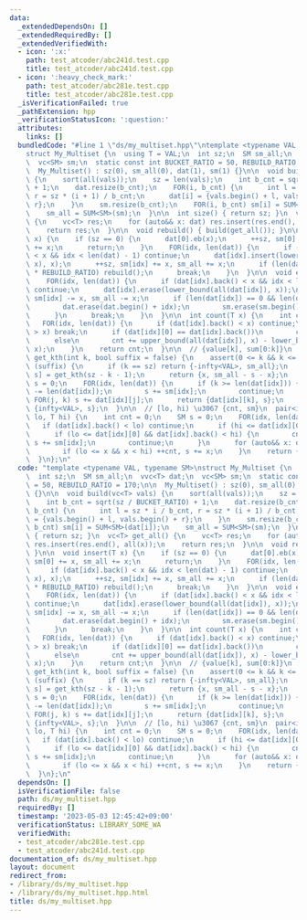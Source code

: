 ```yaml
---
data:
  _extendedDependsOn: []
  _extendedRequiredBy: []
  _extendedVerifiedWith:
  - icon: ':x:'
    path: test_atcoder/abc241d.test.cpp
    title: test_atcoder/abc241d.test.cpp
  - icon: ':heavy_check_mark:'
    path: test_atcoder/abc281e.test.cpp
    title: test_atcoder/abc281e.test.cpp
  _isVerificationFailed: true
  _pathExtension: hpp
  _verificationStatusIcon: ':question:'
  attributes:
    links: []
  bundledCode: "#line 1 \"ds/my_multiset.hpp\"\ntemplate <typename VAL, typename SM>\n\
    struct My_Multiset {\n  using T = VAL;\n  int sz;\n  SM sm_all;\n  vvc<T> dat;\n\
    \  vc<SM> sm;\n  static const int BUCKET_RATIO = 50, REBUILD_RATIO = 170;\n\n\
    \  My_Multiset() : sz(0), sm_all(0), dat(1), sm(1) {}\n\n  void build(vc<T> vals)\
    \ {\n    sort(all(vals));\n    sz = len(vals);\n    int b_cnt = sqrt(sz / BUCKET_RATIO)\
    \ + 1;\n    dat.resize(b_cnt);\n    FOR(i, b_cnt) {\n      int l = sz * i / b_cnt,\
    \ r = sz * (i + 1) / b_cnt;\n      dat[i] = {vals.begin() + l, vals.begin() +\
    \ r};\n    }\n    sm.resize(b_cnt);\n    FOR(i, b_cnt) sm[i] = SUM<SM>(dat[i]);\n\
    \    sm_all = SUM<SM>(sm);\n  }\n\n  int size() { return sz; }\n  vc<T> get_all()\
    \ {\n    vc<T> res;\n    for (auto&& x: dat) res.insert(res.end(), all(x));\n\
    \    return res;\n  }\n\n  void rebuild() { build(get_all()); }\n\n  void insert(T\
    \ x) {\n    if (sz == 0) {\n      dat[0].eb(x);\n      ++sz, sm[0] += x, sm_all\
    \ += x;\n      return;\n    }\n    FOR(idx, len(dat)) {\n      if (dat[idx].back()\
    \ < x && idx < len(dat) - 1) continue;\n      dat[idx].insert(lower_bound(all(dat[idx]),\
    \ x), x);\n      ++sz, sm[idx] += x, sm_all += x;\n      if (len(dat[idx]) > len(dat)\
    \ * REBUILD_RATIO) rebuild();\n      break;\n    }\n  }\n\n  void erase(T x) {\n\
    \    FOR(idx, len(dat)) {\n      if (dat[idx].back() < x && idx < len(dat) - 1)\
    \ continue;\n      dat[idx].erase(lower_bound(all(dat[idx]), x));\n      --sz,\
    \ sm[idx] -= x, sm_all -= x;\n      if (len(dat[idx]) == 0 && len(dat) > 0) {\n\
    \        dat.erase(dat.begin() + idx);\n        sm.erase(sm.begin() + idx);\n\
    \      }\n      break;\n    }\n  }\n\n  int count(T x) {\n    int cnt = 0;\n \
    \   FOR(idx, len(dat)) {\n      if (dat[idx].back() < x) continue;\n      if (dat[idx][0]\
    \ > x) break;\n      if (dat[idx][0] == dat[idx].back())\n        cnt += len(dat[idx]);\n\
    \      else\n        cnt += upper_bound(all(dat[idx]), x) - lower_bound(all(dat[idx]),\
    \ x);\n    }\n    return cnt;\n  }\n\n  // {value[k], sum[0:k]}\n  pair<VAL, SM>\
    \ get_kth(int k, bool suffix = false) {\n    assert(0 <= k && k <= sz);\n    if\
    \ (suffix) {\n      if (k == sz) return {-infty<VAL>, sm_all};\n      auto [x,\
    \ s] = get_kth(sz - k - 1);\n      return {x, sm_all - s - x};\n    }\n    SM\
    \ s = 0;\n    FOR(idx, len(dat)) {\n      if (k >= len(dat[idx])) {\n        k\
    \ -= len(dat[idx]);\n        s += sm[idx];\n        continue;\n      }\n     \
    \ FOR(j, k) s += dat[idx][j];\n      return {dat[idx][k], s};\n    }\n    return\
    \ {infty<VAL>, s};\n  }\n\n  // [lo, hi) \u3067 {cnt, sm}\n  pair<int, SM> get_range(T\
    \ lo, T hi) {\n    int cnt = 0;\n    SM s = 0;\n    FOR(idx, len(dat)) {\n   \
    \   if (dat[idx].back() < lo) continue;\n      if (hi <= dat[idx][0]) break;\n\
    \      if (lo <= dat[idx][0] && dat[idx].back() < hi) {\n        cnt += len(dat[idx]),\
    \ s += sm[idx];\n        continue;\n      }\n      for (auto&& x: dat[idx])\n\
    \        if (lo <= x && x < hi) ++cnt, s += x;\n    }\n    return {cnt, s};\n\
    \  }\n};\n"
  code: "template <typename VAL, typename SM>\nstruct My_Multiset {\n  using T = VAL;\n\
    \  int sz;\n  SM sm_all;\n  vvc<T> dat;\n  vc<SM> sm;\n  static const int BUCKET_RATIO\
    \ = 50, REBUILD_RATIO = 170;\n\n  My_Multiset() : sz(0), sm_all(0), dat(1), sm(1)\
    \ {}\n\n  void build(vc<T> vals) {\n    sort(all(vals));\n    sz = len(vals);\n\
    \    int b_cnt = sqrt(sz / BUCKET_RATIO) + 1;\n    dat.resize(b_cnt);\n    FOR(i,\
    \ b_cnt) {\n      int l = sz * i / b_cnt, r = sz * (i + 1) / b_cnt;\n      dat[i]\
    \ = {vals.begin() + l, vals.begin() + r};\n    }\n    sm.resize(b_cnt);\n    FOR(i,\
    \ b_cnt) sm[i] = SUM<SM>(dat[i]);\n    sm_all = SUM<SM>(sm);\n  }\n\n  int size()\
    \ { return sz; }\n  vc<T> get_all() {\n    vc<T> res;\n    for (auto&& x: dat)\
    \ res.insert(res.end(), all(x));\n    return res;\n  }\n\n  void rebuild() { build(get_all());\
    \ }\n\n  void insert(T x) {\n    if (sz == 0) {\n      dat[0].eb(x);\n      ++sz,\
    \ sm[0] += x, sm_all += x;\n      return;\n    }\n    FOR(idx, len(dat)) {\n \
    \     if (dat[idx].back() < x && idx < len(dat) - 1) continue;\n      dat[idx].insert(lower_bound(all(dat[idx]),\
    \ x), x);\n      ++sz, sm[idx] += x, sm_all += x;\n      if (len(dat[idx]) > len(dat)\
    \ * REBUILD_RATIO) rebuild();\n      break;\n    }\n  }\n\n  void erase(T x) {\n\
    \    FOR(idx, len(dat)) {\n      if (dat[idx].back() < x && idx < len(dat) - 1)\
    \ continue;\n      dat[idx].erase(lower_bound(all(dat[idx]), x));\n      --sz,\
    \ sm[idx] -= x, sm_all -= x;\n      if (len(dat[idx]) == 0 && len(dat) > 0) {\n\
    \        dat.erase(dat.begin() + idx);\n        sm.erase(sm.begin() + idx);\n\
    \      }\n      break;\n    }\n  }\n\n  int count(T x) {\n    int cnt = 0;\n \
    \   FOR(idx, len(dat)) {\n      if (dat[idx].back() < x) continue;\n      if (dat[idx][0]\
    \ > x) break;\n      if (dat[idx][0] == dat[idx].back())\n        cnt += len(dat[idx]);\n\
    \      else\n        cnt += upper_bound(all(dat[idx]), x) - lower_bound(all(dat[idx]),\
    \ x);\n    }\n    return cnt;\n  }\n\n  // {value[k], sum[0:k]}\n  pair<VAL, SM>\
    \ get_kth(int k, bool suffix = false) {\n    assert(0 <= k && k <= sz);\n    if\
    \ (suffix) {\n      if (k == sz) return {-infty<VAL>, sm_all};\n      auto [x,\
    \ s] = get_kth(sz - k - 1);\n      return {x, sm_all - s - x};\n    }\n    SM\
    \ s = 0;\n    FOR(idx, len(dat)) {\n      if (k >= len(dat[idx])) {\n        k\
    \ -= len(dat[idx]);\n        s += sm[idx];\n        continue;\n      }\n     \
    \ FOR(j, k) s += dat[idx][j];\n      return {dat[idx][k], s};\n    }\n    return\
    \ {infty<VAL>, s};\n  }\n\n  // [lo, hi) \u3067 {cnt, sm}\n  pair<int, SM> get_range(T\
    \ lo, T hi) {\n    int cnt = 0;\n    SM s = 0;\n    FOR(idx, len(dat)) {\n   \
    \   if (dat[idx].back() < lo) continue;\n      if (hi <= dat[idx][0]) break;\n\
    \      if (lo <= dat[idx][0] && dat[idx].back() < hi) {\n        cnt += len(dat[idx]),\
    \ s += sm[idx];\n        continue;\n      }\n      for (auto&& x: dat[idx])\n\
    \        if (lo <= x && x < hi) ++cnt, s += x;\n    }\n    return {cnt, s};\n\
    \  }\n};\n"
  dependsOn: []
  isVerificationFile: false
  path: ds/my_multiset.hpp
  requiredBy: []
  timestamp: '2023-05-03 12:45:42+09:00'
  verificationStatus: LIBRARY_SOME_WA
  verifiedWith:
  - test_atcoder/abc281e.test.cpp
  - test_atcoder/abc241d.test.cpp
documentation_of: ds/my_multiset.hpp
layout: document
redirect_from:
- /library/ds/my_multiset.hpp
- /library/ds/my_multiset.hpp.html
title: ds/my_multiset.hpp
---
```

